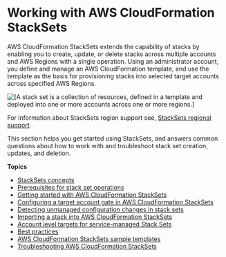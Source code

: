 # Working with AWS CloudFormation StackSets<a name="what-is-cfnstacksets"></a>

AWS CloudFormation StackSets extends the capability of stacks by enabling you to create, update, or delete stacks across multiple accounts and AWS Regions with a single operation\. Using an administrator account, you define and manage an AWS CloudFormation template, and use the template as the basis for provisioning stacks into selected target accounts across specified AWS Regions\.

![[A stack set is a collection of resources, defined in a template and deployed into one or more accounts across one or more regions.]](http://docs.aws.amazon.com/AWSCloudFormation/latest/UserGuide/images/stack_set_conceptual_sv.png)

For information about StackSets region support see, [StackSets regional support](https://docs.aws.amazon.com/general/latest/gr/cfn.html#regional-support-stacksets)\.

This section helps you get started using StackSets, and answers common questions about how to work with and troubleshoot stack set creation, updates, and deletion\.

**Topics**

- [StackSets concepts](stacksets-concepts.md)
- [Prerequisites for stack set operations](stacksets-prereqs.md)
- [Getting started with AWS CloudFormation StackSets](stacksets-getting-started.md)
- [Configuring a target account gate in AWS CloudFormation StackSets](stacksets-account-gating.md)
- [Detecting unmanaged configuration changes in stack sets](stacksets-drift.md)
- [Importing a stack into AWS CloudFormation StackSets](stacksets-import.md)
- [Account level targets for service\-managed Stack Sets](account-level-targets.md)
- [Best practices](stacksets-bestpractices.md)
- [AWS CloudFormation StackSets sample templates](stacksets-sampletemplates.md)
- [Troubleshooting AWS CloudFormation StackSets](stacksets-troubleshooting.md)
